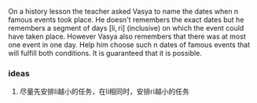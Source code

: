 On a history lesson the teacher asked Vasya to name the dates when n famous events took place. He doesn't remembers the exact dates but he remembers a segment of days [li, ri] (inclusive) on which the event could have taken place. However Vasya also remembers that there was at most one event in one day. Help him choose such n dates of famous events that will fulfill both conditions. It is guaranteed that it is possible.


### ideas
1. 尽量先安排li越小的任务，在li相同时，安排ri越小的任务